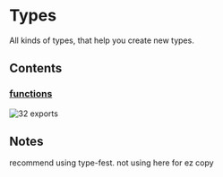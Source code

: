 # Types

<!-- SUMMARY:START -->

All kinds of types, that help you create new types.

<!-- SUMMARY:END -->

## Contents

<!-- TOC:START -->
### [functions](https://github.com/JanMalch/ts-experiments/blob/master/src/types/functions.ts)



![32 exports](https://img.shields.io/badge/exports-32-blue)
<!-- TOC:END -->

## Notes

recommend using type-fest. not using here for ez copy
